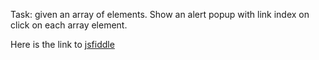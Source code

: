 Task: given an array of elements. Show an alert popup with link index on click on each array element.

Here is the link to [jsfiddle](https://jsfiddle.net/sergej_gavrilenko/ufxs9ebo/)
